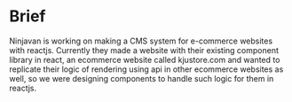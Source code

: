# Brief

Ninjavan is working on making a CMS system for e-commerce websites with reactjs. Currently they made a website with their existing component library in react, an ecommerce website called kjustore.com and wanted to replicate their logic of rendering using api in other ecommerce websites as well, so we were designing components to handle such logic for them in reactjs.
